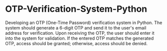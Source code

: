# OTP-Verification-System-Python

Developing an OTP (One-Time Password) verification system in Python. 
The system should generate a 6-digit OTP and send it to the user's email address for verification.
Upon receiving the OTP, the user should enter it into the system for validation.
If the entered OTP matches the generated OTP, access should be granted; otherwise, access should be denied.
